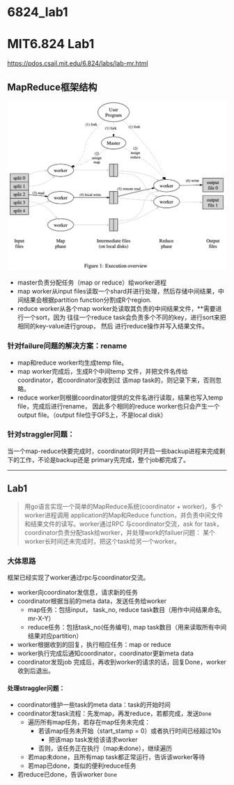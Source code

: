 # 6824_lab1

# MIT6.824 Lab1
<https://pdos.csail.mit.edu/6.824/labs/lab-mr.html>
## MapReduce框架结构
![mapreduce](mapreduce.png)

- master负责分配任务（map or reduce）给worker进程
- map worker从input files读取一个shard并进行处理，然后存储中间结果，中间结果会根据partition
function分割成R个region.
- reduce worker从各个map worker处读取其负责的中间结果文件，**需要进行一个sort，因为
往往一个reduce task会负责多个不同的key，进行sort来把相同的key-value进行group， 然后
进行reduce操作并写入结果文件。

### 针对failure问题的解决方案：rename
- map和reduce worker均生成temp file。
- map worker完成后，生成R个中间temp 文件，并把文件名传给coordinator，若coordinator没收到过
该map task的，则记录下来，否则忽略。
- reduce worker则根据coordinator提供的文件名进行读取，结果也写入temp file，完成后进行rename，
因此多个相同的reduce worker也只会产生一个output file。（output file位于GFS上，不是local disk）

### 针对straggler问题：
当一个map-reduce快要完成时，coordinator同时开启一些backup进程来完成剩下的工作，不论是backup还是
primary先完成，整个job都完成了。

---
## Lab1
> 用go语言实现一个简单的MapReduce系统(coordinator + worker)，多个worker进程调用
application的Map和Reduce function，并负责中间文件和结果文件的读写。worker通过RPC
与coordinator交流，ask for task，coordinator负责分配task给worker，并处理work的failuer问题：
某个worker长时间还未完成时，把这个task给另一个worker。

### 大体思路
框架已经实现了worker通过rpc与coordinator交流。
- worker向coordinator发信息，请求新的任务
- coordinator根据当前的meta data，发送任务给worker
    - map任务：包括input， task_no, reduce task数目（用作中间结果命名, mr-X-Y）
    - reduce任务：包括task_no(任务编号), map task数目（用来读取所有中间结果对应partition）
- worker根据收到的回复，执行相应任务：map or reduce
- worker执行完成后通知coordinator，coordinator更新meta data
- coordinator发现job 完成后，再收到worker的请求的话，回复Done，worker收到后退出。

#### 处理straggler问题：
- coordinator维护一些task的meta data：task的开始时间
- coordinator发task流程：先发map，再发reduce，若都完成，发送``Done``
    - 遍历所有map任务，若存在map任务未完成：
        - 若该map任务未开始（start_stamp = 0）或者执行时间已经超过10s
            - 把该map task发给该请求worker
        - 否则，该任务正在执行（map未done），继续遍历
    - 若map未done，且所有map task都正常运行，告诉该worker等待
    - 若map已done，类似的便利reduce任务
- 若reduce已done，告诉worker ``Done``







